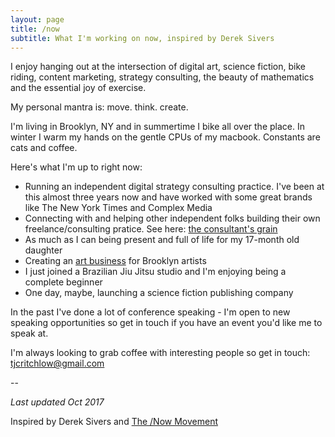 ```yaml
---
layout: page
title: /now
subtitle: What I'm working on now, inspired by Derek Sivers
---
```


I enjoy hanging out at the intersection of digital art, science fiction, bike riding, content marketing, strategy consulting, the beauty of mathematics and the essential joy of exercise.

My personal mantra is: move. think. create.

I'm living in Brooklyn, NY and in summertime I bike all over the place. In winter I warm my hands on the gentle CPUs of my macbook. Constants are cats and coffee.

Here's what I'm up to right now:

 - Running an independent digital strategy consulting practice. I've been at this almost three years now and have worked with some great brands like The New York Times and Complex Media
 - Connecting with and helping other independent folks building their own freelance/consulting pratice. See here: [the consultant's grain](http://tomcritchlow.com/2017/07/18/the-consultants-grain/)
 - As much as I can being present and full of life for my 17-month old daughter
 - Creating an <a href="http://www.fiercelycurious.com">art business</a> for Brooklyn artists
 - I just joined a Brazilian Jiu Jitsu studio and I'm enjoying being a complete beginner
 - One day, maybe, launching a science fiction publishing company
 
In the past I've done a lot of conference speaking - I'm open to new speaking opportunities so get in touch if you have an event you'd like me to speak at.

I'm always looking to grab coffee with interesting people so get in touch: <a href="mailto:tjcritchlow@gmail.com">tjcritchlow@gmail.com</a>

--   

*Last updated Oct 2017*

Inspired by Derek Sivers and <a href="https://sivers.org/nowff">The /Now Movement</a>